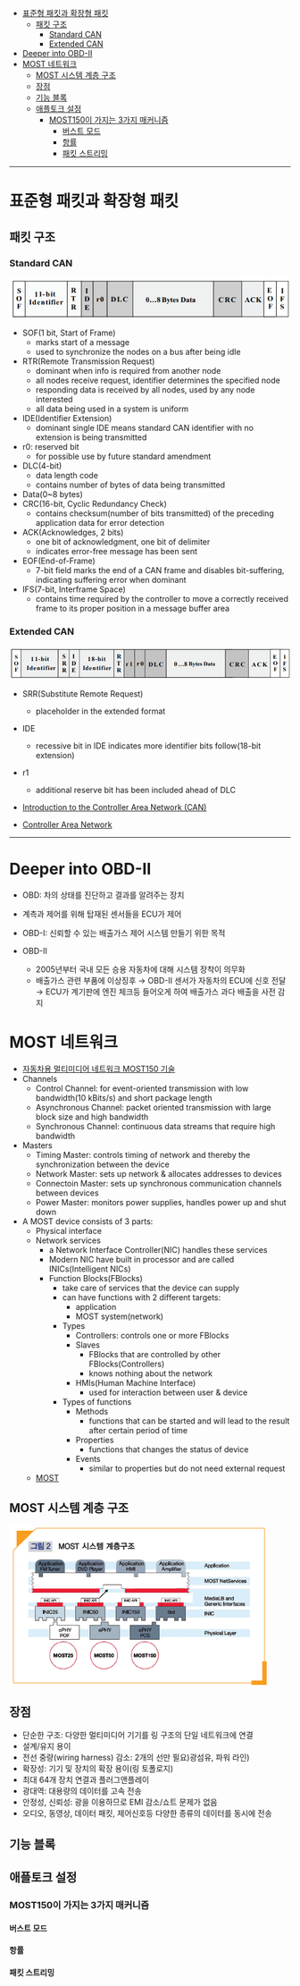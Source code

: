 - [표준형 패킷과 확장형 패킷](#표준형-패킷과-확장형-패킷)
  - [패킷 구조](#패킷-구조)
    - [Standard CAN](#standard-can)
    - [Extended CAN](#extended-can)
- [Deeper into OBD-II](#deeper-into-obd-ii)
- [MOST 네트워크](#most-네트워크)
  - [MOST 시스템 계층 구조](#most-시스템-계층-구조)
  - [장점](#장점)
  - [기능 블록](#기능-블록)
  - [애플토크 설정](#애플토크-설정)
    - [MOST150이 가지는 3가지 매커니즘](#most150이-가지는-3가지-매커니즘)
      - [버스트 모드](#버스트-모드)
      - [항률](#항률)
      - [패킷 스트리밍](#패킷-스트리밍)

---

# 표준형 패킷과 확장형 패킷

## 패킷 구조

### Standard CAN

<img src="../-/standard.png">

+ SOF(1 bit, Start of Frame)
  + marks start of a message
  + used to synchronize the nodes on a bus after being idle
+ RTR(Remote Transmission Request)
  + dominant when info is required from another node
  + all nodes receive request, identifier determines the specified node
  + responding data is received by all nodes, used by any node interested
  + all data being used in a system is uniform
+ IDE(Identifier Extension)
  + dominant single IDE means standard CAN identifier with no extension is being transmitted
+ r0: reserved bit
  + for possible use by future standard amendment
+ DLC(4-bit)
  + data length code
  + contains number of bytes of data being transmitted
+ Data(0~8 bytes)
+ CRC(16-bit, Cyclic Redundancy Check)
  + contains checksum(number of bits transmitted) of the preceding application data for error detection
+ ACK(Acknowledges, 2 bits)
  + one bit of acknowledgment, one bit of delimiter
  + indicates error-free message has been sent
+ EOF(End-of-Frame)
  + 7-bit field marks the end of a CAN frame and disables bit-suffering, indicating suffering error when dominant
+ IFS(7-bit, Interframe Space)
  + contains time required by the controller to move a correctly received frame to its proper position in a message buffer area

### Extended CAN

<img src="../-/extended.png">

+ SRR(Substitute Remote Request)
  + placeholder in the extended format
+ IDE
  + recessive bit in IDE indicates more identifier bits follow(18-bit extension)
+ r1
  + additional reserve bit has been included ahead of DLC

+ [Introduction to the Controller Area Network (CAN)](https://www.ti.com/lit/an/sloa101b/sloa101b.pdf)
+ [Controller Area Network](https://www.eecs.umich.edu/courses/eecs461/doc/CAN_notes.pdf)

---

# Deeper into OBD-II

+ OBD: 차의 상태를 진단하고 결과를 알려주는 장치
+ 계측과 제어를 위해 탑재된 센서들을 ECU가 제어

+ OBD-I: 신뢰할 수 있는 배출가스 제어 시스템 만들기 위한 목적
+ OBD-II
  + 2005년부터 국내 모든 승용 자동차에 대해 시스템 장착이 의무화
  + 배출가스 관련 부품에 이상징후 &rarr; OBD-II 센서가 자동차의 ECU에 신호 전달 &rarr; ECU가 계기판에 엔진 체크등 들어오게 하여 배출가스 과다 배출을 사전 감지

# MOST 네트워크

+ [자동차용 멀티미디어 네트워크 MOST150 기술](http://webzine.koita.or.kr/201502-technology/Win-Win-Tech-%EC%9E%90%EB%8F%99%EC%B0%A8%EC%9A%A9-%EB%A9%80%ED%8B%B0%EB%AF%B8%EB%94%94%EC%96%B4-%EB%84%A4%ED%8A%B8%EC%9B%8C%ED%81%AC-MOST150-%EA%B8%B0%EC%88%A0)
+ Channels
  + Control Channel: for event-oriented transmission with low bandwidth(10 kBits/s) and short package length
  + Asynchronous Channel: packet oriented transmission with large block size and high bandwidth
  + Synchronous Channel: continuous data streams that require high bandwidth
+ Masters
  + Timing Master: controls timing of network and thereby the synchronization between the device
  + Network Master: sets up network & allocates addresses to devices
  + Connectoin Master: sets up synchronous communication channels between devices
  + Power Master: monitors power supplies, handles power up and shut down
+ A MOST device consists of 3 parts:
  + Physical interface
  + Network services
    + a Network Interface Controller(NIC) handles these services
    + Modern NIC have built in processor and are called INICs(Intelligent NICs)
    + Function Blocks(FBlocks)
      + take care of services that the device can supply
      + can have functions with 2 different targets:
        + application
        + MOST system(network)
      + Types
        + Controllers: controls one or more FBlocks
        + Slaves
          + FBlocks that are controlled by other FBlocks(Controllers)
          + knows nothing about the network
        + HMIs(Human Machine Interface)
          + used for interaction between user & device
      + Types of functions
        + Methods
          + functions that can be started and will lead to the result after certain period of time
        + Properties
          + functions that changes the status of device
        + Events
          + similar to properties but do not need external request
  + [MOST](http://www.cse.chalmers.se/~svenk/mikrodatorsystem/lectures/MOST_ppt.pdf)

## MOST 시스템 계층 구조

<img src="../-/most-layers.png">

## 장점

+ 단순한 구조: 다양한 멀티미디어 기기를 링 구조의 단일 네트워크에 연결
+ 설계/유지 용이
+ 전선 중량(wiring harness) 감소: 2개의 선만 필요)광섬유, 파워 라인)
+ 확장성: 기기 및 장치의 확장 용이(링 토폴로지)
+ 최대 64개 장치 연결과 플러그앤플레이
+ 광대역: 대용량의 데이터를 고속 전송
+ 안정성, 신뢰성: 광을 이용하므로 EMI 감소/쇼트 문제가 없음
+ 오디오, 동영상, 데이터 패킷, 제어신호등 다양한 종류의 데이터를 동시에 전송

## 기능 블록

## 애플토크 설정

### MOST150이 가지는 3가지 매커니즘

#### 버스트 모드

#### 항률

#### 패킷 스트리밍